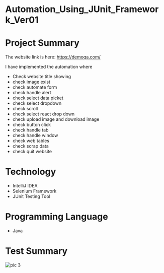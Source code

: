 # Automation_Using_JUnit_Framework_Ver01

# Project Summary
The website link is here: https://demoqa.com/

I have implemented the automation where 
* Check website title showing
* check image exist
* check automate form
* check handle alert
* check select data picket
* check select dropdown
* check scroll 
* check select react drop down
* check upload image and download image
* check button click 
* check handle tab
* check handle window
* check web tables
* check scrap data
* check quit website


# Technology
* IntelliJ IDEA
* Selenium Framework
* JUnit Testing Tool

# Programming Language
* Java


# Test Summary

![pic 3](https://github.com/sheikh-asiful-islam/Automation_Using_JUnit_Framework_Ver01/assets/51376551/5b0e0637-66f3-4a01-ab0b-d85a8f9901de)

